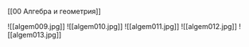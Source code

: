 [[00 Алгебра и геометрия]]

![[algem009.jpg]]
![[algem010.jpg]]
![[algem011.jpg]]
![[algem012.jpg]]
![[algem013.jpg]]